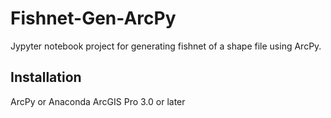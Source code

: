 # Fishnet-Gen-ArcPy
Jypyter notebook project for generating fishnet of a shape file using ArcPy.
## Installation
ArcPy or Anaconda
ArcGIS Pro 3.0 or later